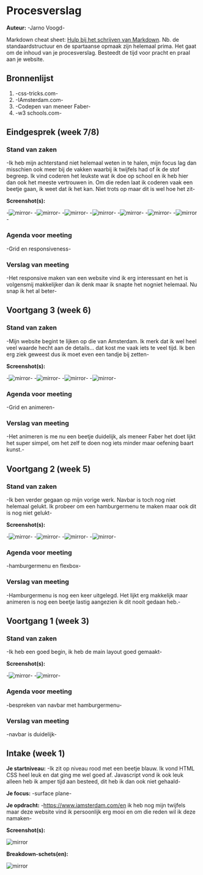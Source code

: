 # Procesverslag
**Auteur:** -Jarno Voogd-

Markdown cheat sheet: [Hulp bij het schrijven van Markdown](https://github.com/adam-p/markdown-here/wiki/Markdown-Cheatsheet). Nb. de standaardstructuur en de spartaanse opmaak zijn helemaal prima. Het gaat om de inhoud van je procesverslag. Besteedt de tijd voor pracht en praal aan je website.



## Bronnenlijst
1. -css-tricks.com-
2. -IAmsterdam.com-
3. -Codepen van meneer Faber-
4. -w3 schools.com-



## Eindgesprek (week 7/8)

### Stand van zaken

-Ik heb mijn achterstand niet helemaal weten in te halen, mijn focus lag dan misschien ook meer bij de vakken waarbij ik twijfels had of ik de stof begreep. Ik vind coderen het leukste wat ik doe op school en ik heb hier dan ook het meeste vertrouwen in. Om die reden laat ik coderen vaak een beetje gaan, ik weet dat ik het kan. Niet trots op maar dit is wel hoe het zit-

**Screenshot(s):**

-![mirror](images/content-w4)-
-![mirror](images/content2-w4)-
-![mirror](images/content3-w4)-
-![mirror](images/content4-w4)-
-![mirror](images/content5-w4)-
-![mirror](images/content6-w4)-
-![mirror](images/footer-w4)-




### Agenda voor meeting

-Grid en responsiveness-

### Verslag van meeting

-Het responsive maken van een website vind ik erg interessant en het is volgensmij makkelijker dan ik denk maar ik snapte het nogniet helemaal. Nu snap ik het al beter-



## Voortgang 3 (week 6)

### Stand van zaken

-Mijn website begint te lijken op die van Amsterdam. Ik merk dat ik wel heel veel waarde hecht aan de details... dat kost me vaak iets te veel tijd. Ik ben erg ziek geweest dus ik moet even een tandje bij zetten-

**Screenshot(s):**

-![mirror](images/header-w3)-
-![mirror](images/content-w3)-
-![mirror](images/content2-w3)-
-![mirror](images/content3-w3)-


### Agenda voor meeting

-Grid en animeren-

### Verslag van meeting

-Het animeren is me nu een beetje duidelijk, als meneer Faber het doet lijkt het super simpel, om het zelf te doen nog iets minder maar oefening baart kunst.-




## Voortgang 2 (week 5)

### Stand van zaken

-Ik ben verder gegaan op mijn vorige werk. Navbar is toch nog niet helemaal gelukt. Ik probeer om een hamburgermenu te maken maar ook dit is nog niet gelukt-

**Screenshot(s):**

-![mirror](images/header-w2)-
-![mirror](images/content-w2)-
-![mirror](images/content2-w2)-
-![mirror](images/content3-w2)-


### Agenda voor meeting

-hamburgermenu en flexbox-

### Verslag van meeting

-Hamburgermenu is nog een keer uitgelegd. Het lijkt erg makkelijk maar animeren is nog een beetje lastig aangezien ik dit nooit gedaan heb.-




## Voortgang 1 (week 3)

### Stand van zaken

-Ik heb een goed begin, ik heb de main layout goed gemaakt-

**Screenshot(s):**

-![mirror](images/content)-
-![mirror](images/content2)-

### Agenda voor meeting

-bespreken van navbar met hamburgermenu-

### Verslag van meeting

-navbar is duidelijk-



## Intake (week 1)

**Je startniveau:** -Ik zit op niveau rood met een beetje blauw. Ik vond HTML CSS heel leuk en dat ging me wel goed af. Javascript vond ik ook leuk alleen heb ik amper tijd aan besteed, dit heb ik dan ook niet gehaald-

**Je focus:** -surface plane-

**Je opdracht:** -https://www.iamsterdam.com/en	ik heb nog mijn twijfels maar deze website vind ik persoonlijk erg mooi en om die reden wil ik deze namaken-

**Screenshot(s):**

![mirror](images/dummy-image1.svg)

**Breakdown-schets(en):**

![mirror](images/breakdown-schets.png)